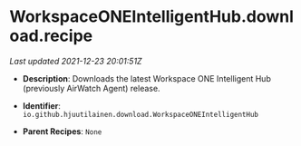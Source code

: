 # WorkspaceONEIntelligentHub.download.recipe

_Last updated 2021-12-23 20:01:51Z_

- **Description**: Downloads the latest Workspace ONE Intelligent Hub (previously AirWatch Agent) release.

- **Identifier**: `io.github.hjuutilainen.download.WorkspaceONEIntelligentHub`

- **Parent Recipes**: `None`
